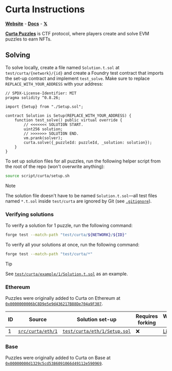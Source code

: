 # Curta Instructions

[**Website**](https://curta.wtf) - [**Docs**](https://curta.wtf/docs) - [**𝕏**](https://x.com/curta_ctf)

[**Curta Puzzles**](https://curta.wtf/docs/puzzles/overview) is CTF protocol, where players create and solve EVM puzzles to earn NFTs.

## Solving

To solve locally, create a file named `Solution.t.sol` at `test/curta/{network}/{id}` and create a Foundry test contract that imports the set-up contract and implement `test_solve`. Make sure to replace `REPLACE_WITH_YOUR_ADDRESS` with your address:

```solidity
// SPDX-License-Identifier: MIT
pragma solidity ^0.8.26;

import {Setup} from "./Setup.sol";

contract Solution is Setup(REPLACE_WITH_YOUR_ADDRESS) {
    function test_solve() public virtual override {
        // <<<<<<< SOLUTION START.
        uint256 solution;
        // >>>>>>> SOLUTION END.
        vm.prank(solver);
        curta.solve({_puzzleId: puzzleId, _solution: solution});
    }
}
```

To set up solution files for all puzzles, run the following helper script from the root of the repo (won't overwrite anything):

```sh
source script/curta/setup.sh
```

> [!NOTE]
> The solution file doesn't have to be named `Solution.t.sol`&mdash;all test files named `*.t.sol` inside `test/curta` are ignored by Git (see [`.gitignore`](../../.gitignore#L28-L29)).

### Verifying solutions

To verify a solution for 1 puzzle, run the following command:

```sh
forge test --match-path "test/curta/${NETWORK}/${ID}"
```

To verify all your solutions at once, run the following command:

```sh
forge test --match-path "test/curta/*"
```

> [!TIP]
> See [`test/curta/example/1/Solution.t.sol`](../../test/curta/example/1/Solution.t.sol) as an example.

### Ethereum

Puzzles were originally added to Curta on Ethereum at [`0x0000000006bC8D9e5e9d436217B88De704a9F307`](https://etherscan.io/address/0x0000000006bC8D9e5e9d436217B88De704a9F307).

| ID  | Source                       | Solution set-up                                                  | Requires forking | Write-up                                        |
| --- | ---------------------------- | ---------------------------------------------------------------- | ---------------- | ----------------------------------------------- |
| 1   | [`src/curta/eth/1`](./eth/1) | [`test/curta/eth/1/Setup.sol`](../../test/curta/eth/1/Setup.sol) | ❌               | [Link](https://curta.wtf/puzzle/eth:1/write-up) |

### Base

Puzzles were originally added to Curta on Base at [`0x00000000d1329c5cd5386091066d49112e590969`](https://basescan.org/address/0x00000000d1329c5cd5386091066d49112e590969).
